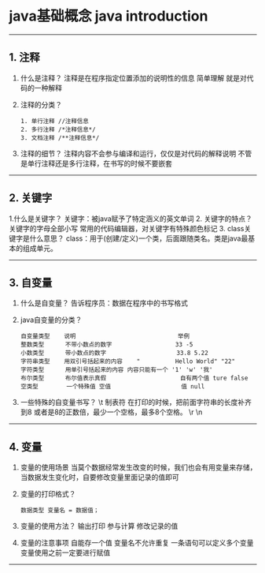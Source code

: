 # java基础概念 java introduction


---

## 1. 注释
1. 什么是注释？
注释是在程序指定位置添加的说明性的信息
简单理解 就是对代码的一种解释
2. 注释的分类？

       1. 单行注释 //注释信息
       2. 多行注释 /*注释信息*/
       3. 文档注释 /**注释信息*/
3. 注释的细节？
注释内容不会参与编译和运行，仅仅是对代码的解释说明
不管是单行注释还是多行注释，在书写的时候不要嵌套


---


## 2. 关键字
1.什么是关键字？
关键字：被java赋予了特定涵义的英文单词
2. 关键字的特点？
关键字的字母全部小写
常用的代码编辑器，对关键字有特殊颜色标记
3. class关键字是什么意思？
class：用于(创建/定义)一个类，后面跟随类名。类是java最基本的组成单元。

---

## 3. 自变量
1. 什么是自变量？
告诉程序员：数据在程序中的书写格式
2. java自变量的分类？

       自变量类型    说明                             举例
       整数类型      不带小数点的数字                  33 -5
       小数类型      带小数点的数字                    33.8 5.22
       字符串类型    用双引号括起来的内容    "          Hello World" "22"
       字符类型      用单引号括起来的内容 内容只能有一个 '1' 'w' '我'
       布尔类型      布尔值表示真假                     自有两个值 ture false
       空类型        一个特殊值 空值                    值 null
   
3. 一些特殊的自变量书写？
\t 制表符 在打印的时候，把前面字符串的长度补齐到8 或者是8的正数倍，最少一个空格，最多8个空格。
\r
\n 
---

## 4. 变量 
1. 变量的使用场景
当莫个数据经常发生改变的时候，我们也会有用变量来存储，当数据发生变化时，自要修改变量里面记录的值即可
2. 变量的打印格式？

       数据类型 变量名 = 数据值；
3. 变量的使用方法？
输出打印
参与计算
修改记录的值
4. 变量的注意事项
自能存一个值
变量名不允许重复
一条语句可以定义多个变量
变量使用之前一定要进行赋值


---
